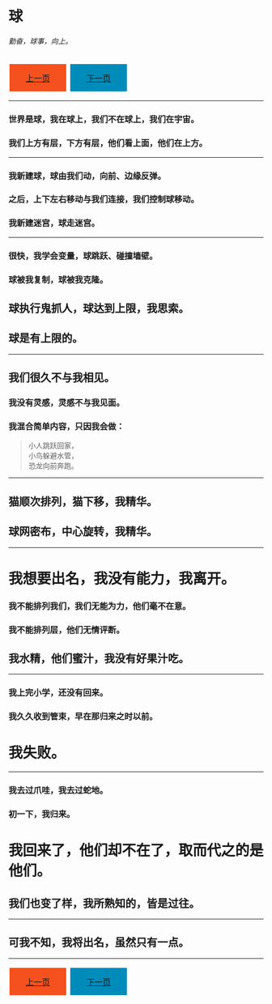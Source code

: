 # 球

###### 勤奋，球事，向上。

<style>
.button {
  background-color: #4CAF50; /* Green */
  border: none;
  color: white;
  padding: 15px 32px;
  text-align: center;
  text-decoration: none;
  display: inline-block;
  font-size: 16px;
  margin: 4px 2px;
  cursor: pointer;
}

.button-previous {
  background-color: #f4511e; /* Red */
}

.button-next {
  background-color: #008cba; /* Blue */
}

</style>

<button class="button button-previous"><a href="../beginning/index.html">上一页</a></button>
<button class="button button-next"><a href="../face/index.html">下一页</a></button>

-----

### 世界是球，我在球上，我们不在球上，我们在宇宙。
### 我们上方有层，下方有层，他们看上面，他们在上方。

-----

### 我新建球，球由我们动，向前、边缘反弹。
### 之后，上下左右移动与我们连接，我们控制球移动。
### 我新建迷宫，球走迷宫。

-----

### 很快，我学会变量，球跳跃、碰撞墙壁。
### 球被我复制，球被我克隆。
## 球执行鬼抓人，球达到上限，我思索。
## 球是有上限的。

-----

## 我们很久不与我相见。
### 我没有灵感，灵感不与我见面。
### 我混合简单内容，只因我会做：
> 小人跳跃回家，  
> 小鸟躲避水管，  
> 恐龙向前奔跑。

-----

## 猫顺次排列，猫下移，我精华。
## 球网密布，中心旋转，我精华。

-----

# 我想要出名，我没有能力，我离开。
### 我不能排列我们，我们无能为力，他们毫不在意。
### 我不能排列层，他们无情评断。
## 我水精，他们蜜汁，我没有好果汁吃。

-----

### 我上完小学，还没有回来。
### 我久久收到管束，早在那归来之时以前。
# 我失败。

-----

### 我去过爪哇，我去过蛇地。
### 初一下，我归来。
# 我回来了，他们却不在了，取而代之的是他们。
## 我们也变了样，我所熟知的，皆是过往。

-----

## 可我不知，我将出名，虽然只有一点。

-----

<button class="button button-previous"><a href="../beginning/index.html">上一页</a></button>
<button class="button button-next"><a href="../face/index.html">下一页</a></button>

